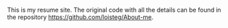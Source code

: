 This is my resume site. The original code with all the details can be found in the repository https://github.com/loisteg/About-me.